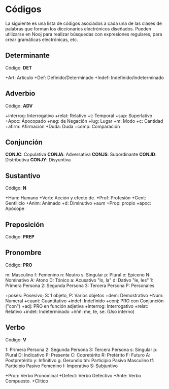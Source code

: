 # Códigos

La siguiente es una lista de códigos asociados a cada una de las clases de palabras que forman los diccionarios electrónicos diseñados. Pueden utilizarse en Nooj para realizar búsquedas con expresiones regulares, para crear gramáticas electrónicas, etc.

## Determinante

Código: **DET**

+Art: Artículo
+Def: Definido/Determinado
+Indef: Indefinido/Indeterminado

## Adverbio

Código: **ADV**

+interrog: Interrogativo
+relat: Relativo
+t: Temporal
+sup: Superlativo
+Apoc: Apocopado
+neg: de Negación
+lug: Lugar
+m: Modo
+c: Cantidad
+afirm: Afirmación
+Duda: Duda
+comp: Comparación

## Conjunción

**CONJC**: Copulativa
**CONJA**: Adversativa
**CONJS**: Subordinante
**CONJD**: Distributiva
**CONJY**: Disyuntiva

## Sustantivo

Código: **N**

+Hum: Humano
+Verb: Acción y efecto de.
+Prof: Profesión
+Gent: Gentilicio
+Anim: Animado
+d: Diminutivo
+aum
+Prop: propio
+apoc: Apócope

## Preposición

Código: **PREP**

## Pronombre

Código: **PRO**

m: Masculino
f: Femenino
n: Neutro
s: Singular
p: Plural
e: Epiceno
N: Nominativo
A: Atono
D: Tónico
a: Acusativo "lo, la"
d: Dativo "le, les"
1: Primera Persona
2: Segunda Persona
3: Tercera Persona
P: Personales

+poses: Posesivo; S: 1 objeto, P: Varios objetos
+dem: Demostrativo
+Num: Numeral
+cuant: Cuantitativo
+indef: Indefinido
+conj: PRO con Conjunción ("con")
+adj: PRO en función adjetiva
+interrog: Interrogativo
+relat: Relativo
+indet: Indeterminado
+ñññ: me, te, se. (Uso interno)

## Verbo

Código: **V**

1: Primera Persona
2: Segunda Persona
3: Tercera Persona
s: Singular
p: Plural
D: Indicativo
P: Presente
C: Copretérito
R: Pretérito
F: Futuro
A: Postpretérito
y: Infinitivo
g: Gerundio
tm: Participio Pasivo Masculino
tf: Participio Pasivo Femenino
I: Imperativo
S: Subjuntivo

+Pron: Verbo Pronominal
+Defect: Verbo Defectivo
+Ante: Verbo Compuesto.
+Clitico
